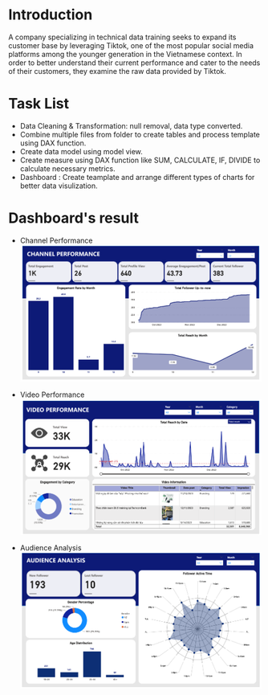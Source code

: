 # Introduction
A company specializing in technical data training seeks to expand its customer base by leveraging Tiktok, one of the most popular social media platforms among the younger generation in the Vietnamese context. In order to better understand their current performance and cater to the needs of their customers, they examine the raw data provided by Tiktok. 

# Task List
- Data Cleaning & Transformation: null removal, data type converted.
- Combine multiple files from folder to create tables and process template using DAX function.
- Create data model using model view.
- Create measure using DAX function like SUM, CALCULATE, IF, DIVIDE to calculate necessary metrics. 
- Dashboard : Create teamplate and arrange different types of charts for better data visulization. 

# Dashboard's result
- Channel Performance
![alt text](image.png)

- Video Performance
![alt text](image-1.png)


- Audience Analysis
![alt text](image-2.png)